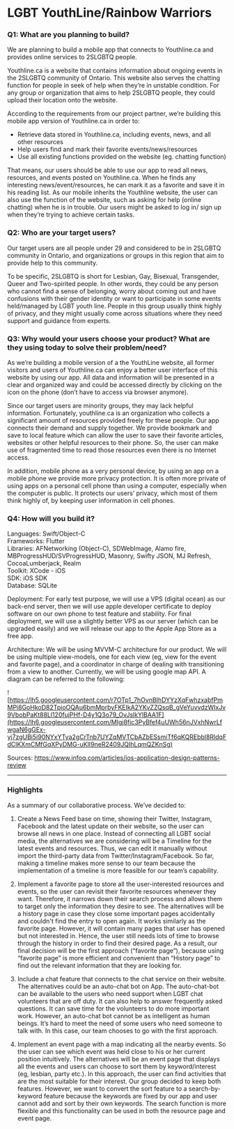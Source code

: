 # LGBT YouthLine/Rainbow Warriors


### Q1: What are you planning to build?

We are planning to build a mobile app that connects to Youthline.ca and provides online services to 2SLGBTQ people.

Youthline.ca is a website that contains information about ongoing events in the 2SLGBTQ community of Ontario. This website also serves the chatting function for people in seek of help when they’re in unstable condition. For any group or organization that aims to help 2SLGBTQ people, they could upload their location onto the website.

According to the requirements from our project partner, we’re building this mobile app version of Youthline.ca in order to:
  * Retrieve data stored in Youthline.ca, including events, news, and all other resources
  * Help users find and mark their favorite events/news/resources
  * Use all existing functions provided on the website (eg. chatting function)

That means, our users should be able to use our app to read all news, resources, and events posted on Youthline.ca. When he finds any interesting news/event/resources, he can mark it as a favorite and save it in his reading list. As our mobile inherits the Youthline website, the user can also use the function of the website, such as asking for help (online chatting) when he is in trouble. Our users might be asked to log in/ sign up when they’re trying to achieve certain tasks. 



### Q2: Who are your target users?

Our target users are all people under 29 and considered to be in 2SLGBTQ community in Ontario, and organizations or groups in this region that aim to provide help to this community. 

To be specific, 2SLGBTQ is short for Lesbian, Gay, Bisexual, Transgender, Queer and Two-spirited people. In other words, they could be any person who cannot find a sense of belonging, worry about coming out and have confusions with their gender identity or want to participate in some events held/managed by LGBT youth line. People in this group usually think highly of privacy, and they might usually come across situations where they need support and guidance from experts.



### Q3: Why would your users choose your product? What are they using today to solve their problem/need?

As we’re building a mobile version of a the YouthLine website, all former visitors and users of Youthline.ca can enjoy a better user interface of this website by using our app. All data and information will be presented in a clear and organized way and could be accessed directly by clicking on the icon on the phone (don’t have to access via browser anymore). 

Since our target users are minority groups, they may lack helpful information. Fortunately, youthline.ca is an organization who collects a significant amount of resources provided freely for these people. Our app connects their demand and supply together. We provide bookmark and save to local feature which can allow the user to save their favorite articles, websites or other helpful resources to their phone. So, the user can make use of fragmented time to read those resources even there is no Internet access.  

In addition, mobile phone as a very personal device, by using an app on a mobile phone we provide more privacy protection. It is often more private of using apps on a personal cell phone than using a computer, especially when the computer is public. It protects our users’ privacy, which most of them think highly of, by keeping user information in cell phones.



### Q4: How will you build it?

Languages: Swift/Object-C  
Frameworks: Flutter  
Libraries: AFNetworking (Object-C), SDWebImage, Alamo fire, MBProgressHUD/SVProgressHUD, Masonry, Swifty JSON, MJ Refresh, CocoaLumberjack, Realm  
Toolkit:  XCode - iOS  
SDK: iOS SDK  
Database: SQLite  

Deployment: 
For early test purpose, we will use a VPS (digital ocean) as our back-end server, then we will use apple developer certificate to deploy software on our own phone to test feature and stability. For final deployment, we will use a slightly better VPS as our server (which can be upgraded easily) and we will release our app to the Apple App Store as a free app.

Architecture:
We will be using MVVM-C architecture for our product. We will be using multiple view-models, one for each view (eg, view for the event and favorite page), and a coordinator in charge of dealing with transitioning from a view to another. Currently, we will be using google map API. A diagram can be referred to the following:

![https://lh5.googleusercontent.com/r7OTp1_7hOvnBIhDYYzXqFwhzxabfPmMPi8GoHkoD82TpioOQAu6bmMprbyFKEIkA2YKvZZQsqB_gVeYuvvdzWIxJv9VbobPaKt88Ll120fujPHf-D4y1Q3o79_OvJslkYlBAA1F](https://lh6.googleusercontent.com/MIgj8fic3PyBfef4uUWh56nJVxhNwrLfwgaN6gGEx-yj7zgUBi5i90NYxYTya2gCrTnb7UYZqMVTCbAZbESsmiTf6qKQREbbl8RldqFdClKXmCMfGqXPyDMG-uKlI9neR2409JQIhLqmQZKnSg)

Sources: <https://www.infoq.com/articles/ios-application-design-patterns-review>


----

### Highlights

As a summary of our collaborative process. We’ve decided to:
 
1. Create a News Feed base on time, showing their Twitter, Instagram, Facebook and the latest update on their website, so the user can browse all news in one place. Instead of connecting all LGBT social media, the alternatives we are considering will be a Timeline for the latest events and resources. Thus, we can edit it manually without import the third-party data from Twitter/Instagram/Facebook.
So far, making a timeline makes more sense to our team because the implementation of a timeline is more feasible for our team’s capability.
 
2. Implement a favorite page to store all the user-interested resources and events, so the user can revisit their favorite resources whenever they want. Therefore, it narrows down their search process and allows them to target only the information they desire to see. The alternatives will be a history page in case they close some important pages accidentally and couldn't find the entry to open again. It works similarly as the favorite page. However, it will contain many pages that user has opened but not interested in. Hence, the user still needs lots of time to browse through the history in order to find their desired page. As a result, our final decision will be the first approach (“favorite page”), because using “favorite page” is more efficient and convenient than “History page” to find out the relevant information that they are looking for.
 
3. Include a chat feature that connects to the chat service on their website. The alternatives could be an auto-chat bot on App. The auto-chat-bot can be available to the users who need support when LGBT chat volunteers that are off duty. It can also help to answer frequently asked questions. It can save time for the volunteers to do more important work. However, an auto-chat bot cannot be as intelligent as human beings. It’s hard to meet the need of some users who need someone to talk with. In this case, our team chooses to go with the first approach. 
 
4. Implement an event page with a map indicating all the nearby events. So the user can see which event was held close to his or her current position intuitively. The alternatives will be an event page that displays all the events and users can choose to sort them by keyword/interest (eg, lesbian, party etc.). In this approach, the user can find activities that are the most suitable for their interest. Our group decided to keep both features. However, we want to convert the sort feature to a search-by-keyword feature because the keywords are fixed by our app and user cannot add and sort by their own keywords. The search function is more flexible and this functionality can be used in both the resource page and event page. 
